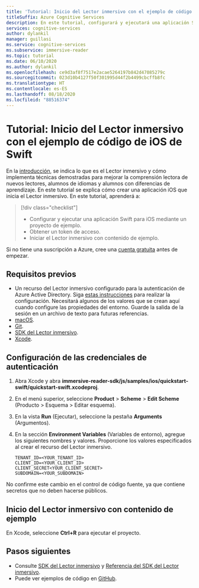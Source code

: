 ```yaml
---
title: 'Tutorial: Inicio del Lector inmersivo con el ejemplo de código de iOS de Swift'
titleSuffix: Azure Cognitive Services
description: En este tutorial, configurará y ejecutará una aplicación Swift de ejemplo que inicia el Lector inmersivo.
services: cognitive-services
author: dylankil
manager: guillasi
ms.service: cognitive-services
ms.subservice: immersive-reader
ms.topic: tutorial
ms.date: 06/10/2020
ms.author: dylankil
ms.openlocfilehash: ce9d3af8f7517e2acae5264197b842d47085279c
ms.sourcegitcommit: 023d10b4127f50f301995d44f2b4499cbcffb8fc
ms.translationtype: HT
ms.contentlocale: es-ES
ms.lasthandoff: 08/18/2020
ms.locfileid: "88516374"
---
```

# <a name="tutorial-start-the-immersive-reader-using-the-swift-ios-code-sample"></a>Tutorial: Inicio del Lector inmersivo con el ejemplo de código de iOS de Swift

En la [introducción](./overview.md), se indica lo que es el Lector inmersivo y cómo implementa técnicas demostradas para mejorar la comprensión lectora de nuevos lectores, alumnos de idiomas y alumnos con diferencias de aprendizaje. En este tutorial se explica cómo crear una aplicación iOS que inicia el Lector inmersivo. En este tutorial, aprenderá a:

> [!div class="checklist"]
> * Configurar y ejecutar una aplicación Swift para iOS mediante un proyecto de ejemplo.
> * Obtener un token de acceso.
> * Iniciar el Lector inmersivo con contenido de ejemplo.

Si no tiene una suscripción a Azure, cree una [cuenta gratuita](https://azure.microsoft.com/free/cognitive-services/) antes de empezar.

## <a name="prerequisites"></a>Requisitos previos

* Un recurso del Lector inmersivo configurado para la autenticación de Azure Active Directory. Siga [estas instrucciones](./how-to-create-immersive-reader.md) para realizar la configuración. Necesitará algunos de los valores que se crean aquí cuando configure las propiedades del entorno. Guarde la salida de la sesión en un archivo de texto para futuras referencias.
* [macOS](https://www.apple.com/macos).
* [Git](https://git-scm.com/).
* [SDK del Lector inmersivo](https://github.com/microsoft/immersive-reader-sdk).
* [Xcode](https://apps.apple.com/us/app/xcode/id497799835?mt=12).

## <a name="configure-authentication-credentials"></a>Configuración de las credenciales de autenticación

1. Abra Xcode y abra **immersive-reader-sdk/js/samples/ios/quickstart-swift/quickstart-swift.xcodeproj**.
1. En el menú superior, seleccione **Product** > **Scheme** > **Edit Scheme** (Producto > Esquema > Editar esquema).
1. En la vista **Run** (Ejecutar), seleccione la pestaña **Arguments** (Argumentos).
1. En la sección **Environment Variables** (Variables de entorno), agregue los siguientes nombres y valores. Proporcione los valores especificados al crear el recurso del Lector inmersivo.

    ```text
    TENANT_ID=<YOUR_TENANT_ID>
    CLIENT_ID=<YOUR_CLIENT_ID>
    CLIENT_SECRET<YOUR_CLIENT_SECRET>
    SUBDOMAIN=<YOUR_SUBDOMAIN>
    ```

No confirme este cambio en el control de código fuente, ya que contiene secretos que no deben hacerse públicos.

## <a name="start-the-immersive-reader-with-sample-content"></a>Inicio del Lector inmersivo con contenido de ejemplo

En Xcode, seleccione **Ctrl+R** para ejecutar el proyecto.

## <a name="next-steps"></a>Pasos siguientes

* Consulte [SDK del Lector inmersivo](https://github.com/microsoft/immersive-reader-sdk) y [Referencia del SDK del Lector inmersivo](./reference.md).
* Puede ver ejemplos de código en [GitHub](https://github.com/microsoft/immersive-reader-sdk/tree/master/js/samples/).
